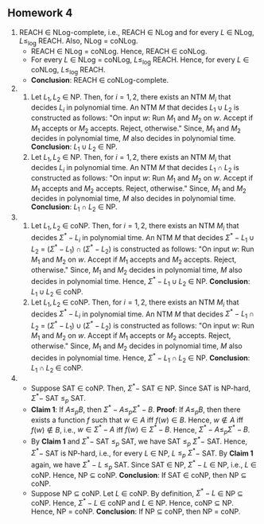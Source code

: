 ## Homework 4

1. REACH ∈ NLog-complete, i.e., REACH ∈ NLog and for every $L$ ∈ NLog, $L ≤_{\log}$ REACH. Also, NLog = coNLog.
    - REACH ∈ NLog = coNLog. Hence, REACH ∈ coNLog.
    - For every $L$ ∈ NLog = coNLog, $L ≤_{\log}$ REACH. Hence, for every $L$ ∈ coNLog, $L ≤_{\log}$ REACH.
    - __Conclusion__: REACH ∈ coNLog-complete.
2. 
    1. Let $L_1,L_2$ ∈ NP. Then, for $i=1,2$, there exists an NTM $M_i$ that decides $L_i$ in polynomial time. An NTM $M$ that decides $L_1∪L_2$ is constructed as follows: "On input $w$: Run $M_1$ and $M_2$ on $w$. Accept if $M_1$ accepts or $M_2$ accepts. Reject, otherwise." Since, $M_1$ and $M_2$ decides in polynomial time, $M$ also decides in polynomial time. __Conclusion__: $L_1∪L_2$ ∈ NP.
    2. Let $L_1,L_2$ ∈ NP. Then, for $i=1,2$, there exists an NTM $M_i$ that decides $L_i$ in polynomial time. An NTM $M$ that decides $L_1∩L_2$ is constructed as follows: "On input $w$: Run $M_1$ and $M_2$ on $w$. Accept if $M_1$ accepts and $M_2$ accepts. Reject, otherwise." Since, $M_1$ and $M_2$ decides in polynomial time, $M$ also decides in polynomial time. __Conclusion__: $L_1∩L_2$ ∈ NP.
3. 
    1. Let $L_1,L_2$ ∈ coNP. Then, for $i=1,2$, there exists an NTM $M_i$ that decides $Σ^*-L_i$ in polynomial time. An NTM $M$ that decides $Σ^*-L_1∪L_2$ = $(Σ^*-L_1)∩(Σ^*-L_2)$ is constructed as follows: "On input $w$: Run $M_1$ and $M_2$ on $w$. Accept if $M_1$ accepts and $M_2$ accepts. Reject, otherwise." Since, $M_1$ and $M_2$ decides in polynomial time, $M$ also decides in polynomial time. Hence, $Σ^*-L_1∪L_2$ ∈ NP. __Conclusion__: $L_1∪L_2$ ∈ coNP.
    2. Let $L_1,L_2$ ∈ coNP. Then, for $i=1,2$, there exists an NTM $M_i$ that decides $Σ^*-L_i$ in polynomial time. An NTM $M$ that decides $Σ^*-L_1∩L_2$ = $(Σ^*-L_1)∪(Σ^*-L_2)$ is constructed as follows: "On input $w$: Run $M_1$ and $M_2$ on $w$. Accept if $M_1$ accepts or $M_2$ accepts. Reject, otherwise." Since, $M_1$ and $M_2$ decides in polynomial time, $M$ also decides in polynomial time. Hence, $Σ^*-L_1∩L_2$ ∈ NP. __Conclusion__: $L_1∩L_2$ ∈ coNP.
4. 
    - Suppose SAT ∈ coNP. Then, $Σ^*$− SAT ∈ NP. Since SAT is NP-hard, $Σ^*$− SAT $≤_p$ SAT.
    - __Claim 1__: If $A ≤_p B$, then $Σ^*-A ≤_p Σ^*-B$. __Proof__: If $A ≤_p B$, then there exists a function $f$ such that $w \in A$ iff $f(w) \in B$. Hence, $w \not\in A$ iff $f(w) \not\in B$, i.e., $w \in Σ^*-A$ iff $f(w) \in Σ^*-B$. Hence, $Σ^*-A ≤_p Σ^*-B$.
    - By __Claim 1__ and $Σ^*$− SAT $≤_p$ SAT, we have SAT $≤_p$ $Σ^*$− SAT. Hence, $Σ^*$− SAT is NP-hard, i.e., for every $L$ ∈ NP, $L$ $≤_p$ $Σ^*$− SAT. By __Claim 1__ again, we have $Σ^*−L$ $≤_p$ SAT. Since SAT ∈ NP, $Σ^*−L$ ∈ NP, i.e., $L$ ∈ coNP. Hence, NP ⊆ coNP. __Conclusion__: If SAT ∈ coNP, then NP ⊆ coNP.
    - Suppose NP ⊆ coNP. Let $L$ ∈ coNP. By definition, $Σ^*−L$ ∈ NP ⊆ coNP. Hence, $Σ^*−L$ ∈ coNP and $L$ ∈ NP. Hence, coNP ⊆ NP. Hence, NP = coNP. __Conclusion__: If NP ⊆ coNP, then NP = coNP.
